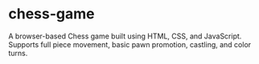 # chess-game
A browser-based Chess game built using HTML, CSS, and JavaScript. Supports full piece movement, basic pawn promotion, castling, and color turns.
